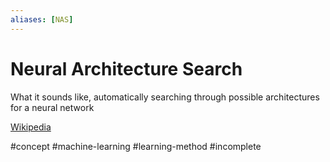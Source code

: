 ```yaml
---
aliases: [NAS]
---
```

# Neural Architecture Search

What it sounds like, automatically searching through possible architectures for a neural network

[Wikipedia](https://en.wikipedia.org/wiki/Neural_architecture_search)

#concept
#machine-learning
#learning-method 
#incomplete 